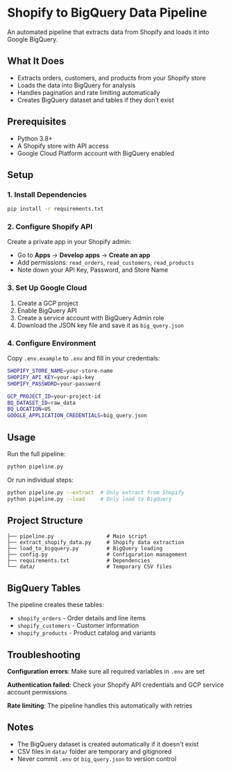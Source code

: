 # Shopify to BigQuery Data Pipeline

An automated pipeline that extracts data from Shopify and loads it into Google BigQuery.

## What It Does

- Extracts orders, customers, and products from your Shopify store
- Loads the data into BigQuery for analysis
- Handles pagination and rate limiting automatically
- Creates BigQuery dataset and tables if they don't exist

## Prerequisites

- Python 3.8+
- A Shopify store with API access
- Google Cloud Platform account with BigQuery enabled

## Setup

### 1. Install Dependencies

```bash
pip install -r requirements.txt
```

### 2. Configure Shopify API

Create a private app in your Shopify admin:
- Go to **Apps** → **Develop apps** → **Create an app**
- Add permissions: `read_orders`, `read_customers`, `read_products`
- Note down your API Key, Password, and Store Name

### 3. Set Up Google Cloud

1. Create a GCP project
2. Enable BigQuery API
3. Create a service account with BigQuery Admin role
4. Download the JSON key file and save it as `big_query.json`

### 4. Configure Environment

Copy `.env.example` to `.env` and fill in your credentials:

```bash
SHOPIFY_STORE_NAME=your-store-name
SHOPIFY_API_KEY=your-api-key
SHOPIFY_PASSWORD=your-password

GCP_PROJECT_ID=your-project-id
BQ_DATASET_ID=raw_data
BQ_LOCATION=US
GOOGLE_APPLICATION_CREDENTIALS=big_query.json
```

## Usage

Run the full pipeline:
```bash
python pipeline.py
```

Or run individual steps:
```bash
python pipeline.py --extract  # Only extract from Shopify
python pipeline.py --load     # Only load to BigQuery
```

## Project Structure

```
├── pipeline.py                 # Main script
├── extract_shopify_data.py     # Shopify data extraction
├── load_to_bigquery.py         # BigQuery loading
├── config.py                   # Configuration management
├── requirements.txt            # Dependencies
└── data/                       # Temporary CSV files
```

## BigQuery Tables

The pipeline creates these tables:

- `shopify_orders` - Order details and line items
- `shopify_customers` - Customer information
- `shopify_products` - Product catalog and variants

## Troubleshooting

**Configuration errors**: Make sure all required variables in `.env` are set

**Authentication failed**: Check your Shopify API credentials and GCP service account permissions

**Rate limiting**: The pipeline handles this automatically with retries

## Notes

- The BigQuery dataset is created automatically if it doesn't exist
- CSV files in `data/` folder are temporary and gitignored
- Never commit `.env` or `big_query.json` to version control
